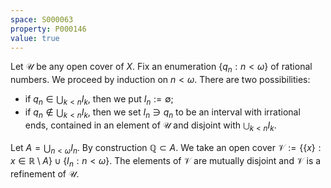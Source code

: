 ```yaml
---
space: S000063
property: P000146
value: true
---
```


Let $\mathcal U$ be any open cover of $X$.
Fix an enumeration $\{q_n:n<\omega\}$ of rational numbers.
We proceed by induction on $n<\omega$. There are two possibilities:
- if $q_n\in \bigcup_{k<n} I_k$, then we put $I_n:=\emptyset$;
- if $q_n\notin \bigcup_{k<n} I_k$, then we set $I_n\ni q_n$ to be an interval with irrational ends, contained in an element of $\mathcal U$
and disjoint with $\bigcup_{k<n} I_k$.

Let $A=\bigcup_{n<\omega} I_n$. By construction $\mathbb Q\subset A$. We take an open cover
$\mathcal V:=\{\{x\}: x\in\mathbb R \setminus A\}\cup\{I_n:n<\omega\}$.
The elements of $\mathcal V$ are mutually disjoint and $\mathcal V$ is a refinement of $\mathcal U$.
